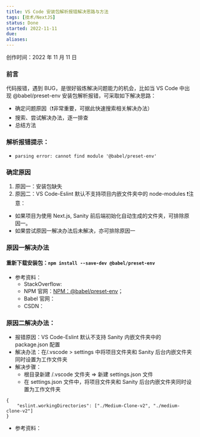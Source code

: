 ```yaml
---
title: VS Code 安装包解析报错解决思路与方法
tags: [技术/NextJS]
status: Done
started: 2022-11-11
due: 
aliases: 
---
```

创作时间：2022 年 11 月 11 日
### 前言
代码报错，遇到 BUG，是很好锻炼解决问题能力的机会，比如当 VS Code 中出现 @babel/preset-env 安装包解析报错，可采取如下解决思路：
- 确定问题原因（❗非常重要，可据此快速搜索相关解决办法）
- 搜索、尝试解决办法，逐一排查
- 总结方法
### 解析报错提示：
- `parsing error: cannot find module '@babel/preset-env'`
### 确定原因
1. 原因一：安装包缺失
2. 原因二：VS Code-Eslint 默认不支持项目内嵌文件夹中的 node-modules
❗注意：
- 如果项目为使用 Next.js, Sanity 前后端初始化自动生成的文件夹，可排除原因一。
- 如果尝试原因一解决办法后未解决，亦可排除原因一
### 原因一解决办法
#### 重新下载安装包：`npm install --save-dev @babel/preset-env`
- 参考资料：
   - StackOverflow: 
   - NPM 官网：[NPM：@babel/preset-env](https://www.npmjs.com/package/@babel/preset-env)；
   - Babel 官网：
   - CSDN：
### 原因二解决办法：
- 报错原因：VS Code-Eslint 默认不支持 Sanity 内嵌文件夹中的 package.json 配置
- 解决办法：在/.vscode > settings 中将项目文件夹和 Sanity 后台内嵌文件夹同时设置为工作文件夹
- 解决步骤：
   - 根目录新建 /.vscode 文件夹 => 新建 settings.json 文件 
   - 在 settings.json 文件中，将项目文件夹和 Sanity 后台内嵌文件夹同时设置为工作文件夹

```tsx
{
	"eslint.workingDirectories": ["./Medium-Clone-v2", "./medium-clone-v2"]
}
```

- 参考资料：
